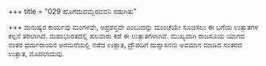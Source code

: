 +++
title = "029 ಹೊಗೆದುದಮ್ಬರವವನಿ ನಡುಗಿತು"

+++
ಮನುಷ್ಯರ ಕಾರ್ಯವು ಮಂಗಳವೇ, ಅಪ್ರಶಸ್ತವೇ ಎಂಬುದನ್ನು ಮುಂಚೆಯೇ ಸೂಚಿಸಲು ಈ ಬಗೆಯ ಉತ್ಪಾತಗಳ ಕಲ್ಪನೆ ತರಲಾಗಿದೆ. ಮಹಾಭಾರತದಲ್ಲಿ ಹಲವಾರು ಕಡೆ ಈ ಉತ್ಪಾತಗಳಾಗಿವೆ. ಮುಖ್ಯವಾಗಿ ರಾಜಸೂಯ ಯಾಗದ ನಂತರ ಧರ್ಮರಾಯನ ಅರಮನೆಯಲ್ಲಿ ನಡೆದ ಉತ್ಪಾತ, ದ್ರೌಪದಿಗೆ ದುಶ್ಶಾಸನನು ಅವಮಾನ ಮಾಡಿದ ನಂತರದ ಉತ್ಪಾತ, ಮೊದಲಾದುವು.